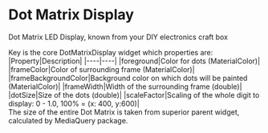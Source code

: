 # Dot Matrix Display

Dot Matrix LED Display, known from your DIY electronics craft box</br>

Key is the core DotMatrixDisplay widget which properties are:<br/>
|Property|Description|
|----|----|
|foreground|Color for dots (MaterialColor)|
|frameColor|Color of surrounding frame (MaterialColor)|
|frameBackgroundColor|Background color on which dots will be painted (MaterialColor)|
|frameWidth|Width of the surrounding frame (double)|
|dotSize|Size of the dots (double)|
|scaleFactor|Scaling of the whole digit to display: 0 - 1.0, 100% = (x: 400, y:600)|
</br>
The size of the entire Dot Matrix is taken from superior parent widget, calculated by MediaQuery package.</br>
